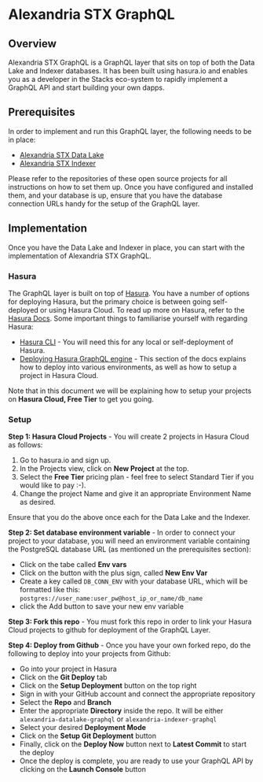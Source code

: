 # Alexandria STX GraphQL

## Overview

Alexandria STX GraphQL is a GraphQL layer that sits on top of both the Data Lake and Indexer databases. It has been built using hasura.io and enables you as a developer in the Stacks eco-system to rapidly implement a GraphQL API and start building your own dapps.

## Prerequisites

In order to implement and run this GraphQL layer, the following needs to be in place:

- [Alexandria STX Data Lake](https://github.com/byzantion-xyz/alexandria-stx-datalake)
- [Alexandria STX Indexer](https://github.com/byzantion-xyz/alexandria-stx-indexer)

Please refer to the repositories of these open source projects for all instructions on how to set them up. Once you have configured and installed them, and your database is up, ensure that you have the database connection URLs handy for the setup of the GraphQL layer.

## Implementation

Once you have the Data Lake and Indexer in place, you can start with the implementation of Alexandria STX GraphQL.

### Hasura

The GraphQL layer is built on top of [Hasura](https://hasura.io/). You have a number of options for deploying Hasura, but the primary choice is between going self-deployed or using Hasura Cloud. To read up more on Hasura, refer to the [Hasura Docs](https://hasura.io/docs/latest/index/). Some important things to familiarise yourself with regarding Hasura:

- [Hasura CLI](https://hasura.io/docs/latest/hasura-cli/index/) - You will need this for any local or self-deployment of Hasura.
- [Deploying Hasura GraphQL engine](https://hasura.io/docs/latest/deployment/index/) - This section of the docs explains how to deploy into various environments, as well as how to setup a project in Hasura Cloud.

Note that in this document we will be explaining how to setup your projects on **Hasura Cloud, Free Tier** to get you going.

### Setup

**Step 1: Hasura Cloud Projects** - You will create 2 projects in Hasura Cloud as follows:

1. Go to hasura.io and sign up.
1. In the Projects view, click on **New Project** at the top.
1. Select the **Free Tier** pricing plan - feel free to select Standard Tier if you would like to pay :-).
1. Change the project Name and give it an appropriate Environment Name as desired.

Ensure that you do the above once each for the Data Lake and the Indexer.

**Step 2: Set database environment variable** - In order to connect your project to your database, you will need an environment variable containing the PostgreSQL database URL (as mentioned un the prerequisites section):

- Click on the tabe called **Env vars**
- Click on the button with the plus sign, called **New Env Var**
- Create a key called `DB_CONN_ENV` with your database URL, which will be formatted like this: `postgres://user_name:user_pw@host_ip_or_name/db_name`
- click the Add button to save your new env variable

**Step 3: Fork this repo** - You must fork this repo in order to link your Hasura Cloud projects to github for deployment of the GraphQL Layer.

**Step 4: Deploy from Github** - Once you have your own forked repo, do the following to deploy into your projects from Github:

- Go into your project in Hasura
- Click on the **Git Deploy** tab
- Click on the **Setup Deployment** button on the top right
- Sign in with your GitHub account and connect the appropriate repository
- Select the **Repo** and **Branch**
- Enter the appropriate **Directory** inside the repo. It will be either `alexandria-datalake-graphql` or `alexandria-indexer-graphql`
- Select your desired **Deployment Mode**
- Click on the **Setup Git Deployment** button
- Finally, click on the **Deploy Now** button next to **Latest Commit** to start the deploy
- Once the deploy is complete, you are ready to use your GraphQL API by clicking on the **Launch Console** button
